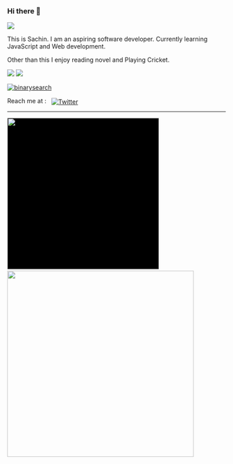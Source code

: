 ### Hi there 👋
<img src="https://i.imgur.com/Ge5ikvL.gif">
<br>
<!-- <img src="https://media.giphy.com/media/lnfzT3k8g7wpG/giphy.gif" height=20px width=700px;> -->




This is Sachin. I am an aspiring software developer. 
Currently learning JavaScript and Web development.

Other than this I enjoy reading novel and Playing Cricket.



<p><img src="https://komarev.com/ghpvc/?username=sachinnegi"> <img src="https://img.shields.io/github/followers/sachinnegi"> </p> 

[![binarysearch](https://binarysearch.com/api/shields/sachin688)](https://binarysearch.com/@/sachin688)


<p>Reach me at :  &nbsp  <a href="https://twitter.com/SachinSinghNe17" rel="nofollow"><img align="center" src="https://camo.githubusercontent.com/7bb377436f06f85e9a9b4c88a360849bbdbaf99d/68747470733a2f2f696d672e736869656c64732e696f2f62616467652f547769747465722d2d5f2e7376673f7374796c653d736f6369616c266c6f676f3d74776974746572" alt="Twitter" data-canonical-src="https://img.shields.io/badge/Twitter--_.svg?style=social&amp;logo=twitter" style="max-width:100%;"></a>
</p>

<hr />


<p>
<img style= 'background:black;' width="350px" src="https://github-readme-stats.vercel.app/api/top-langs/?username=sachinnegi&layout=compact&bg_color=151515&text_color=0ee8e1&title_color=ff00f7">  &nbsp &nbsp
<img width="430px" src="https://github-readme-stats.vercel.app/api?username=sachinnegi&&show_icons=true&title_color=ff00f7&icon_color=bb2acf&text_color=0ee8e1&bg_color=151515">
</p>


<!--
**sachinnegi/sachinnegi** is a ✨ _special_ ✨ repository because its `README.md` (this file) appears on your GitHub profile.

Here are some ideas to get you started:


- 🌱 I’m currently learning ...
- 👯 I’m looking to collaborate on ...
- 🤔 I’m looking for help with ...
- 💬 Ask me about ...
- 📫 How to reach me: ...
- 😄 Pronouns: ...
- ⚡ Fun fact: ...
-->
   
